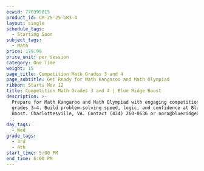 ```yaml
---
ecwid: 770395015
product_id: CM-25-25-GR3-4
layout: single
schedule_tags:
  - Starting Soon
subject_tags:
  - Math
price: 179.99
price_unit: per session
category: One Time
weight: 15
page_title: Competition Math Grades 3 and 4
page_subtitle: Get Ready for Math Kangaroo and Math Olympiad
ribbon: Starts Nov 12
title: Competition Math Grades 3 and 4 | Blue Ridge Boost
description: >-
  Prepare for Math Kangaroo and Math Olympiad with engaging competition math for
  grades 3–4. Build problem-solving speed, logic, and confidence at Blue Ridge
  Boost. Charlottesville, VA. Contact (434) 260-0636 or nora@blueridgeboost.com
  .
day_tags:
  - Wed
grade_tags:
  - 3rd
  - 4th
start_time: 5:00 PM
end_time: 6:00 PM
---
```


